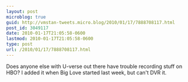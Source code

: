 ```yaml
---
layout: post
microblog: true
guid: http://vmstan-tweets.micro.blog/2010/01/17/7888708117.html
post_id: 3049117
date: 2010-01-17T21:05:58-0600
lastmod: 2010-01-17T21:05:58-0600
type: post
url: /2010/01/17/7888708117.html
---
```

Does anyone else with U-verse out there have trouble recording stuff on HBO? I added it when Big Love started last week, but can't DVR it.
